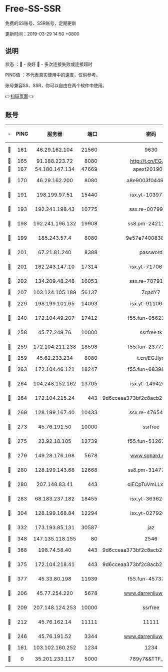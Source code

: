 # Free-SS-SSR

免费的SS账号、SSR账号，定期更新

更新时间：2019-03-29 14:50 +0800

## 说明

状态     ：🙂 - 良好 🙁 - 多次连接失败或连接超时

PING值   ：不代表真实使用中的速度，仅供参考。

账号兼容SS、SSR，你可以自由在两个软件中使用。

👉[扫码页面](https://liesauer.github.io/Free-SS-SSR/)👈

## 账号

|-|PING|服务器|端口|密码|加密方式|区域|
|:----:|:----:|:-----:|-----:|:----:|:----:|:----:|
|🙂|161|46.29.162.104|21560|9630|aes-128-ctr|RU|
|🙂|165|91.188.223.72|8080|http://t.cn/EGJIyrl|rc4-md5|RU|
|🙂|167|54.180.147.134|47669|apext2019001|chacha20|KR|
|🙂|170|46.29.162.200|8080|a8e9003f0449cea5|chacha20-ietf|RU|
|🙂|191|198.199.97.51|15440|isx.yt-10397236|aes-256-cfb|US|
|🙂|193|192.241.198.43|10775|ssx.re-00799891|aes-256-cfb|US|
|🙂|198|192.241.196.132|19908|ss8.pm-24211927|aes-256-cfb|US|
|🙂|199|185.243.57.4|8080|9e57e7400838a01e|chacha20-ietf|US|
|🙂|201|67.21.81.240|8388|password|aes-256-cfb|US|
|🙂|201|162.243.147.10|17314|isx.yt-71706749|aes-256-cfb|US|
|🙂|202|134.209.48.248|16053|ssx.re-78791809|aes-256-cfb|US|
|🙂|207|103.124.105.189|56137|ZqadY7|chacha20|US|
|🙂|229|198.199.101.65|14093|isx.yt-91106596|aes-256-cfb|US|
|🙂|240|172.104.49.207|17412|f55.fun-05621205|aes-256-cfb|SG|
|🙂|258|45.77.249.76|10000|ssrfree.tk|aes-256-cfb|SG|
|🙂|259|172.104.211.238|18598|f55.fun-23771534|aes-256-cfb|US|
|🙂|259|45.62.233.234|8080|t.cn/EGJIyrl|rc4-md5|CA|
|🙂|263|172.104.46.121|18247|f55.fun-68398451|aes-256-cfb|SG|
|🙂|264|104.248.152.162|13705|isx.yt-14942092|aes-256-cfb|SG|
|🙂|264|172.104.215.24|443|9d6cceaa373bf2c8acb22e60b6a58be6|aes-256-cfb|US|
|🙂|269|128.199.167.40|10433|ssx.re-47654308|aes-256-cfb|SG|
|🙂|273|45.76.191.50|10000|ssrfree|aes-256-cfb|SG|
|🙂|275|23.92.18.105|12739|f55.fun-51267989|aes-256-cfb|US|
|🙂|279|149.28.176.168|5678|www.sphard.com|aes-256-cfb|AU|
|🙂|280|128.199.143.68|12668|ss8.pm-31477176|aes-256-cfb|SG|
|🙂|280|207.148.83.41|443|oiECpTuVmLLxk4Ts|aes-256-cfb|AU|
|🙂|283|68.183.237.182|18455|isx.yt-36362513|aes-256-cfb|SG|
|🙂|304|128.199.168.84|12294|isx.yt-02792021|aes-256-cfb|SG|
|🙂|332|173.193.85.131|30587|jaz|aes-256-cfb|US|
|🙂|348|147.135.118.155|80|2546|chacha20|US|
|🙂|368|198.74.58.40|443|9d6cceaa373bf2c8acb22e60b6a58be6|aes-256-cfb|US|
|🙂|375|172.104.218.41|443|9d6cceaa373bf2c8acb22e60b6a58be6|aes-256-cfb|US|
|🙂|377|45.33.80.198|11939|f55.fun-45737908|aes-256-cfb|US|
|🙂|206|45.77.254.220|5678|www.darrenliuwei.com|aes-256-cfb|SG|
|🙂|209|207.148.124.253|10000|ssrfree|aes-256-cfb|SG|
|🙂|212|45.76.162.14|11111|11111|aes-256-cfb|SG|
|🙂|246|45.76.191.52|3344|www.darrenliuwei.com|aes-256-cfb|JP|
|🙁|161|103.102.160.252|1234|1234|rc4-md5|JP|
|🙁|0|35.201.233.117|5000|789y7&&TTF_+><|aes-256-cfb|US|
